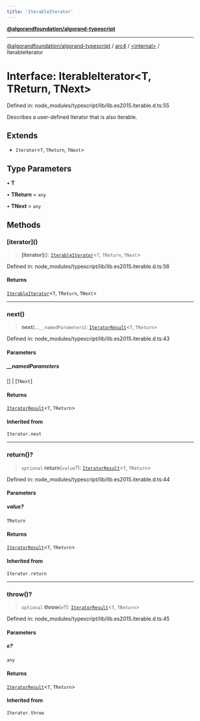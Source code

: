 ```yaml
---
title: 'IterableIterator'
---
```


[**@algorandfoundation/algorand-typescript**](../../../README.md)

---

[@algorandfoundation/algorand-typescript](../../../README.md) / [arc4](../../README.md) / [\<internal\>](../README.md) / IterableIterator

# Interface: IterableIterator\<T, TReturn, TNext\>

Defined in: node_modules/typescript/lib/lib.es2015.iterable.d.ts:55

Describes a user-defined Iterator that is also iterable.

## Extends

- `Iterator`\<`T`, `TReturn`, `TNext`\>

## Type Parameters

• **T**

• **TReturn** = `any`

• **TNext** = `any`

## Methods

### \[iterator\]()

> **\[iterator\]**(): [`IterableIterator`](IterableIterator.md)\<`T`, `TReturn`, `TNext`\>

Defined in: node_modules/typescript/lib/lib.es2015.iterable.d.ts:56

#### Returns

[`IterableIterator`](IterableIterator.md)\<`T`, `TReturn`, `TNext`\>

---

### next()

> **next**(...`__namedParameters`): [`IteratorResult`](../../../index/-internal-/type-aliases/IteratorResult.md)\<`T`, `TReturn`\>

Defined in: node_modules/typescript/lib/lib.es2015.iterable.d.ts:43

#### Parameters

##### \_\_namedParameters

\[\] | \[`TNext`\]

#### Returns

[`IteratorResult`](../../../index/-internal-/type-aliases/IteratorResult.md)\<`T`, `TReturn`\>

#### Inherited from

`Iterator.next`

---

### return()?

> `optional` **return**(`value`?): [`IteratorResult`](../../../index/-internal-/type-aliases/IteratorResult.md)\<`T`, `TReturn`\>

Defined in: node_modules/typescript/lib/lib.es2015.iterable.d.ts:44

#### Parameters

##### value?

`TReturn`

#### Returns

[`IteratorResult`](../../../index/-internal-/type-aliases/IteratorResult.md)\<`T`, `TReturn`\>

#### Inherited from

`Iterator.return`

---

### throw()?

> `optional` **throw**(`e`?): [`IteratorResult`](../../../index/-internal-/type-aliases/IteratorResult.md)\<`T`, `TReturn`\>

Defined in: node_modules/typescript/lib/lib.es2015.iterable.d.ts:45

#### Parameters

##### e?

`any`

#### Returns

[`IteratorResult`](../../../index/-internal-/type-aliases/IteratorResult.md)\<`T`, `TReturn`\>

#### Inherited from

`Iterator.throw`
